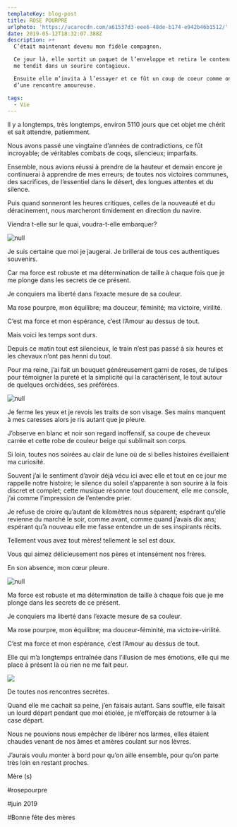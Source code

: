 ```yaml
---
templateKey: blog-post
title: ROSE POURPRE
urlphoto: 'https://ucarecdn.com/a61537d3-eee6-48de-b174-e942b46b1512/'
date: 2019-05-12T18:32:07.388Z
description: >+
  C’était maintenant devenu mon fidèle compagnon.

  Ce jour là, elle sortit un paquet de l’enveloppe et retira le contenu qu’elle
  me tendit dans un sourire contagieux.

  Ensuite elle m’invita à l’essayer et ce fût un coup de coeur comme on le dit
  d’une rencontre amoureuse. 

tags:
  - Vie
---
```

Il y a longtemps, très longtemps, environ 5110 jours que cet objet me chérit et sait attendre, patiemment.

Nous avons passé une vingtaine d’années de contradictions, ce fût incroyable; de véritables combats de coqs, silencieux; imparfaits.

Ensemble, nous avions réussi à prendre de la hauteur et demain encore je continuerai à apprendre de mes erreurs; de toutes nos victoires communes, des sacrifices, de l’essentiel dans le désert, des longues attentes et du silence.

Puis quand sonneront les heures critiques, celles de la nouveauté et du déracinement, nous marcheront timidement en direction du navire.

Viendra t-elle sur le quai, voudra-t-elle embarquer?

![null](/img/78fa0eb6-9181-4e26-bf79-7a348661e2a3.png)

Je suis certaine que moi je jaugerai. Je brillerai de tous ces authentiques souvenirs.

Car ma force est robuste et ma détermination de taille à chaque fois que je me plonge dans les secrets de ce présent.

Je conquiers ma liberté dans l’exacte mesure de sa couleur.

Ma rose pourpre, mon équilibre; ma douceur, féminité; ma victoire, virilité.

C’est ma force et mon espérance, c’est l’Amour au dessus de tout.

Mais voici les temps sont durs.

Depuis ce matin tout est silencieux, le train n’est pas passé à six heures et les chevaux n’ont pas henni du tout.

 Pour ma reine, j’ai fait un bouquet généreusement garni de roses, de tulipes pour témoigner la pureté et la simplicité qui la caractérisent, le tout autour de quelques orchidées, ses préférées.

![null](/img/01a6be96-f302-4c6b-98dc-bdfb7185ce9a.png)

Je ferme les yeux et je revois les traits de son visage. Ses mains manquent à mes caresses alors je ris autant que je pleure.

J’observe en blanc et noir son regard inoffensif, sa coupe de cheveux carrée et cette robe de couleur beige qui sublimait son corps. 

Si loin, toutes nos soirées au clair de lune où de si belles histoires éveillaient ma curiosité.

Souvent j’ai le sentiment d’avoir déjà vécu ici avec elle et tout en ce jour me rappelle notre histoire; le silence du soleil s’apparente à son sourire à la fois discret et complet; cette musique résonne tout doucement, elle me console, j’ai comme l’impression de l’entendre prier.

Je refuse de croire qu’autant de kilomètres nous séparent; espérant qu’elle revienne du marché le soir, comme avant, comme quand j’avais dix ans; espérant qu’à nouveau elle me fasse entendre un de ses inspirants récits.

Tellement vous avez tout mères! tellement le sel est doux.

Vous qui aimez délicieusement nos pères et intensément nos frères.

En son absence, mon cœur pleure.





![null](/img/931c849d-ef8d-44a6-9bfb-9c7ef96042d7.png)

Ma force est robuste et ma détermination de taille à chaque fois que je me plonge dans les secrets de ce présent.

Je conquiers ma liberté dans l’exacte mesure de sa couleur.

Ma rose pourpre, mon équilibre; ma douceur-féminité, ma victoire-virilité.

C’est ma force et mon espérance, c’est l’Amour au dessus de tout.

Elle qui m’a longtemps entraînée dans l’illusion de mes émotions, elle qui me place à présent là où rien ne me fait peur.

![](/img/5a924288-a347-4eb8-afc9-719baf5a9cb5.png)

De toutes nos rencontres secrètes. 

Quand elle me cachait sa peine, j’en faisais autant. Sans souffle, elle faisait un lourd départ pendant que moi étiolée, je m’efforçais de retourner à la case départ.

Nous ne pouvions nous empêcher de libérer nos larmes, elles étaient chaudes venant de nos âmes et amères coulant sur nos lèvres.

J’aurais voulu monter à bord pour qu’on aille ensemble, pour qu’on parte très loin en restant proches.

Mère (s) 

\#rosepourpre

\#juin 2019

\#Bonne fête des mères
